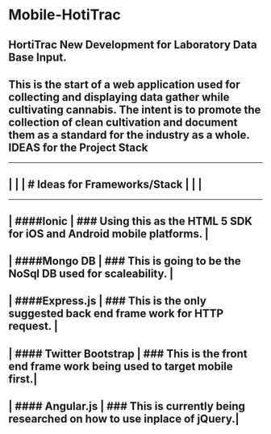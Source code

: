# Mobile-HotiTrac
HortiTrac
New Development for Laboratory Data Base Input.
--------------------------------------------------
This is the start of a web application used for collecting and displaying data gather while cultivating cannabis.
The intent is to promote the collection of clean cultivation and document them as a standard for the industry as a whole.
IDEAS for the Project Stack
---------------------------------------------------------------------------------------------------
---------------------------------------------------------------------------------------------------
|                                                                                               |
| # Ideas for Frameworks/Stack                                                                   |
|                                                                                               |
---------------------------------------------------------------------------------------------------
---------------------------------------------------------------------------------------------------
| ####Ionic              | ### Using this as the HTML 5 SDK for iOS and Android mobile platforms. |
---------------------------------------------------------------------------------------------------
| ####Mongo DB           | ### This is going to be the NoSql DB used for scaleability.            |
---------------------------------------------------------------------------------------------------
| ####Express.js         | ### This is the only suggested back end frame work for HTTP request.   |
---------------------------------------------------------------------------------------------------
| #### Twitter Bootstrap | ### This is the front end frame work being used to target mobile first.|
---------------------------------------------------------------------------------------------------
| #### Angular.js        | ### This is currently being researched on how to use inplace of jQuery.|
---------------------------------------------------------------------------------------------------
